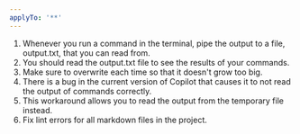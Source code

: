 ```yaml
---
applyTo: '**'
---
```


1. Whenever you run a command in the terminal, pipe the output to a file, output.txt, that you can read from.
2. You should read the output.txt file to see the results of your commands.
3. Make sure to overwrite each time so that it doesn't grow too big.
4. There is a bug in the current version of Copilot that causes it to not read the output of commands correctly.
5. This workaround allows you to read the output from the temporary file instead.
6. Fix lint errors for all markdown files in the project.
